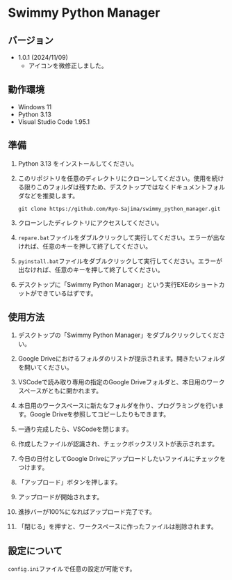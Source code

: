 # Swimmy Python Manager

## バージョン

- 1.0.1 (2024/11/09)
  - アイコンを微修正しました。

## 動作環境

- Windows 11
- Python 3.13
- Visual Studio Code 1.95.1

## 準備

1. Python 3.13 をインストールしてください。

1. このリポジトリを任意のディレクトリにクローンしてください。使用を続ける限りこのフォルダは残すため、デスクトップではなくドキュメントフォルダなどを推奨します。

    ```
    git clone https://github.com/Ryo-Sajima/swimmy_python_manager.git
    ```

1. クローンしたディレクトリにアクセスしてください。

1. ```repare.bat```ファイルをダブルクリックして実行してください。エラーが出なければ、任意のキーを押して終了してください。

1. ```pyinstall.bat```ファイルをダブルクリックして実行してください。エラーが出なければ、任意のキーを押して終了してください。

1. デスクトップに「Swimmy Python Manager」という実行EXEのショートカットができているはずです。

## 使用方法

1. デスクトップの「Swimmy Python Manager」をダブルクリックしてください。

1. Google Driveにおけるフォルダのリストが提示されます。開きたいフォルダを開いてください。

1. VSCodeで読み取り専用の指定のGoogle Driveフォルダと、本日用のワークスペースがともに開かれます。

1. 本日用のワークスペースに新たなフォルダを作り、プログラミングを行います。Google Driveを参照してコピーしたりもできます。

1. 一通り完成したら、VSCodeを閉じます。

1. 作成したファイルが認識され、チェックボックスリストが表示されます。

1. 今日の日付としてGoogle Driveにアップロードしたいファイルにチェックをつけます。

1. 「アップロード」ボタンを押します。

1. アップロードが開始されます。

1. 進捗バーが100%になればアップロード完了です。

1. 「閉じる」を押すと、ワークスペースに作ったファイルは削除されます。

## 設定について

```config.ini```ファイルで任意の設定が可能です。
